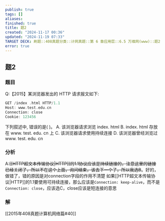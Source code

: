 ```yaml
---
publish: true
tags: []
aliases: 
finished: true
title: 题2
created: "2024-11-17 00:36"
updated: "2024-11-19 07:33"
TARGET DECK: 刷题::408真题分类::计网真题::第 6 章应用层::6.5 万维网(www)::题2
error: true
---
```

## 题2
### 题目
Q:【2015】某浏览器发出的 HTTP 请求报文如下: 
```cpp
GET /index .html HTTP/1.1
Host: www.test.edu.cn
Connection: close
Cookie: 123456
```
下列叙述中, 错误的是( )。
A. 该浏览器请求浏览 index. html 
B. index. html 存放在 www. test. edu. cn 上
C. 该浏览器请求使用持续连接 
D. 该浏览器曾经浏览过 www. test. edu. cn
### 分析
A:~~[[HTTP超文本传输协议|HTTP]]的1.1协议应该是持续链接的，注意这里的链接已经关闭了，所以不在这个上面，询问结束，该去下一个了，所以我选B~~。好的，做错了，错的原因是对connection字段的作用不清楚
如果[[HTTP超文本传输协议|HTTP]]的1.1要使用可持续连接，那么应该是`Connection: keep-alive`，而不是`Connection: close`，应该选C，close应该是短连接的意思
### 解
[[2015年408真题计算机网络篇#40]]

